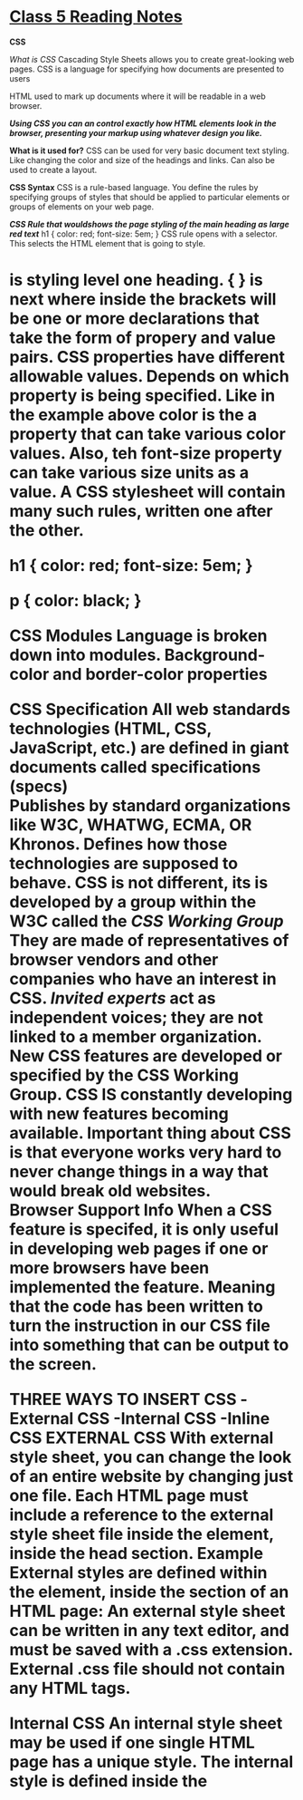 # [Class 5 Reading Notes](https://github.com/snur206/reading-notes/blob/main/102/class5notes.md)
**CSS**

*What is CSS*
Cascading Style Sheets allows you to create great-looking web pages.
CSS is a language for specifying how documents are presented to users

HTML used to mark up documents where it will be readable in a web browser.

***Using CSS you can an control exactly how HTML elements look in the browser, presenting your markup using whatever design you like.***

**What is it used for?**
CSS can be used for very basic document text styling. Like changing the color and size of the headings and links. Can also be used to create a layout.

**CSS Syntax**
CSS is a rule-based language. You define the rules by specifying groups of styles that should be applied to particular elements or groups of elements on your web page.

***CSS Rule that wouldshows the page styling of the main heading as large red text***
h1 {
  color: red;
  font-size: 5em;
}
CSS rule opens with a selector. This selects the HTML element that is going to style.
<h1> is styling level one heading.
{ } is next where inside the brackets will be one or more declarations that take the form of propery and value pairs.
CSS properties have different allowable values. Depends on which property is being specified. Like in the example above color is the a property that can take various color values.
Also, teh font-size property can take various size units as a value.
A CSS stylesheet will contain many such rules, written one after the other.
  
h1 {
  color: red;
  font-size: 5em;
}

p {
  color: black;
}

**CSS Modules**
Language is broken down into modules.
 Background-color and border-color properties
  
**CSS Specification**
All web standards technologies (HTML, CSS, JavaScript, etc.) are defined in giant documents called specifications (specs)  
Publishes by standard organizations like W3C, WHATWG, ECMA, OR Khronos. Defines how those technologies are supposed to behave.
CSS is not different, its is developed by a group within the W3C called the ***CSS Working Group***
They are made of representatives of browser vendors and other companies who have an interest in CSS. 
*Invited experts* act as independent voices; they are not linked to a member organization.
New CSS features are developed or specified by the CSS Working Group.
CSS IS constantly developing with new features becoming available. 
Important thing about CSS is that everyone works very hard to never change things in a way that would break old websites.  
**Browser Support Info**
When a CSS feature is specifed, it is only useful in developing web pages if one or more browsers have been implemented the feature.
Meaning that the code has been written to turn the instruction in our CSS file into something that can be output to the screen.

**THREE WAYS TO INSERT CSS**
  -External CSS
  -Internal CSS
  -Inline CSS
**EXTERNAL CSS**
With external style sheet, you can change the look of an entire website by changing just one file.
Each HTML page must include a reference to the external style sheet file inside the <link> element, inside the head section.
Example
External styles are defined within the <link> element, inside the <head> section of an HTML page:
An external style sheet can be written in any text editor, and must be saved with a .css extension.
External .css file should not contain any HTML tags.
  
**Internal CSS**
An internal style sheet may be used if one single HTML page has a unique style.
The internal style is defined inside the <style> element, inside the head section.

**Inline CSS**
Inline style may be used to apply a unique style for a single element.
To use inline styles, add the style attribute to the relevant element. The style attribute can contain any CSS property.
Inline styles are defined within the "style" attribute of the relevant element.

*Multiple Style Sheets**
  If some properties have been defined for the same selector (element) in different style sheets, the value from the last read style sheet will be used.
**Cascading Order**
All the styles in a page will "cascade" into a new "virtual" style sheet by the following rules, where number one has the highest priority
-Inline style (inside an HTML element)
-External and internal style sheets (in the head section)
-Browser default
  
**CSS Syntax**
 color: color|initial|inherit;
  
 **Property Values**
Color: Specifies the text color. Look at CSS Color Values for a complete list of possible color values.
Initial: Sets this property to its default value. 
Inherit: Inherits this property from its parent element.
 
  
